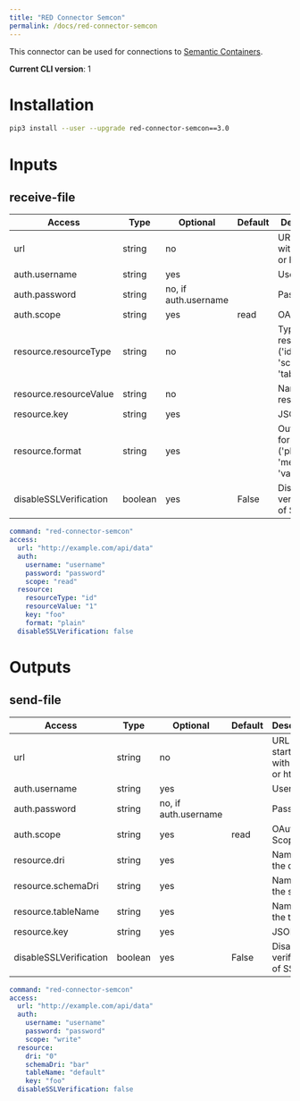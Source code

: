 ```yaml
---
title: "RED Connector Semcon"
permalink: /docs/red-connector-semcon
---
```


This connector can be used for connections to [Semantic Containers](https://www.ownyourdata.eu/en/semcon/).

**Current CLI version**: 1

# Installation

```bash
pip3 install --user --upgrade red-connector-semcon==3.0
```


# Inputs

## receive-file

| Access | Type | Optional | Default | Description |
| --- | --- | --- | --- | --- |
| url | string | no | | URL starting with http:// or https:// |
| auth.username | string | yes | | Username |
| auth.password | string | no, if auth.username | | Password |
| auth.scope | string | yes | read | OAuth Scope |
| resource.resourceType | string | no | | Type of the resource ('id', 'dri', 'schema_dri', 'table') |
| resource.resourceValue | string | no | | Name of the resource |
| resource.key | string | yes | | JSON key |
| resource.format | string | yes | | Output format ('plain', 'full', 'meta', 'validation') |
| disableSSLVerification | boolean | yes | False | Disable verification of SSL cert |


```yaml
command: "red-connector-semcon"
access:
  url: "http://example.com/api/data"
  auth:
    username: "username"
    password: "password"
    scope: "read"
  resource:
    resourceType: "id"
    resourceValue: "1"
    key: "foo"
    format: "plain"
  disableSSLVerification: false
```

# Outputs

## send-file

| Access | Type | Optional | Default | Description |
| --- | --- | --- | --- | --- |
| url | string | no | | URL starting with http:// or https:// |
| auth.username | string | yes | | Username |
| auth.password | string | no, if auth.username | | Password |
| auth.scope | string | yes | read | OAuth Scope |
| resource.dri | string | yes | | Name of the dri |
| resource.schemaDri | string | yes | | Name of the schema |
| resource.tableName | string | yes | | Name of the table |
| resource.key | string | yes | | JSON key |
| disableSSLVerification | boolean | yes | False | Disable verification of SSL cert |


```yaml
command: "red-connector-semcon"
access:
  url: "http://example.com/api/data"
  auth:
    username: "username"
    password: "password"
    scope: "write"
  resource:
    dri: "0"
    schemaDri: "bar"
    tableName: "default"
    key: "foo"
  disableSSLVerification: false
```
